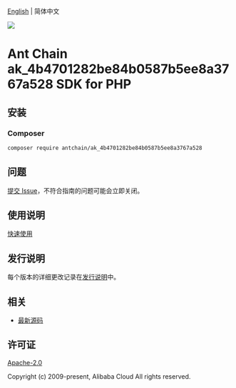 [English](README.md) | 简体中文

![](https://aliyunsdk-pages.alicdn.com/icons/AlibabaCloud.svg)

# Ant Chain ak_4b4701282be84b0587b5ee8a3767a528 SDK for PHP

## 安装

### Composer

```bash
composer require antchain/ak_4b4701282be84b0587b5ee8a3767a528
```

## 问题

[提交 Issue](https://github.com/alipay/antchain-openapi-prod-sdk/issues/new)，不符合指南的问题可能会立即关闭。

## 使用说明

[快速使用](https://github.com/alipay/antchain-openapi-prod-sdk)

## 发行说明

每个版本的详细更改记录在[发行说明](./ChangeLog.txt)中。

## 相关

* [最新源码](https://github.com/antchain-openapi-sdk-php)

## 许可证

[Apache-2.0](http://www.apache.org/licenses/LICENSE-2.0)

Copyright (c) 2009-present, Alibaba Cloud All rights reserved.
